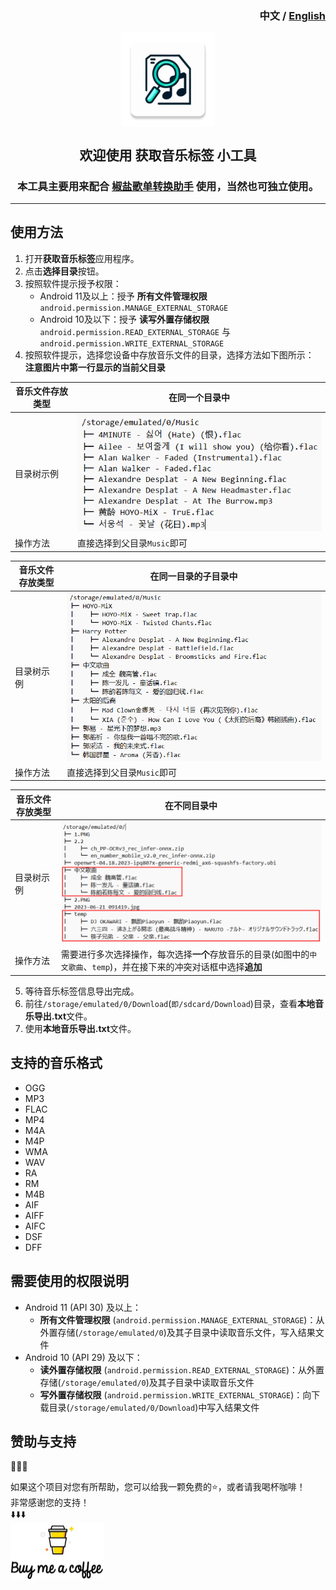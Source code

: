 <h3 align="right">中文 / <a href="README_ENG.md">English</a></h3>
<p align="center">
    <img src="app/src/main/res/mipmap-xxxhdpi/ic_launcher.webp" width = "150" height = "150" alt="cover" align=center />
</p>
    <h2 align="center"> 欢迎使用 获取音乐标签 小工具</h2>
    <h3 align="center">本工具主要用来配合 <a href="https://github.com/Winnie0408/SaltPlayerConverter">椒盐歌单转换助手</a> 使用，当然也可独立使用。</h3>

---

## 使用方法

1. 打开**获取音乐标签**应用程序。
2. 点击**选择目录**按钮。
3. 按照软件提示授予权限：
    * Android 11及以上：授予 **所有文件管理权限** `android.permission.MANAGE_EXTERNAL_STORAGE`
    * Android 10及以下：授予 **读写外置存储权限** `android.permission.READ_EXTERNAL_STORAGE`
      与`android.permission.WRITE_EXTERNAL_STORAGE`
4. 按照软件提示，选择您设备中存放音乐文件的目录，选择方法如下图所示：<br>
   **注意图片中第一行显示的当前父目录**

| 音乐文件存放类型 | 在同一个目录中                                |
|----------|----------------------------------------|
| 目录树示例    | ![img.png](markdownResources/img1.png) | 
| 操作方法     | 直接选择到父目录`Music`即可                      | 

| 音乐文件存放类型 | 在同一目录的子目录中                             |
|----------|----------------------------------------|
| 目录树示例    | ![img.png](markdownResources/img2.png) |
| 操作方法     | 直接选择到父目录`Music`即可                      |

| 音乐文件存放类型 | 在不同目录中                                                               |
|----------|----------------------------------------------------------------------|
| 目录树示例    | ![img.png](markdownResources/img3.png)                               |
| 操作方法     | 需要进行多次选择操作，每次选择**一个**存放音乐的目录(如图中的`中文歌曲`、`temp`)，并在接下来的冲突对话框中选择**追加** |

5. 等待音乐标签信息导出完成。
6. 前往`/storage/emulated/0/Download`(`即/sdcard/Download`)目录，查看**本地音乐导出.txt**文件。
7. 使用**本地音乐导出.txt**文件。

## 支持的音乐格式

- OGG
- MP3
- FLAC
- MP4
- M4A
- M4P
- WMA
- WAV
- RA
- RM
- M4B
- AIF
- AIFF
- AIFC
- DSF
- DFF

## 需要使用的权限说明

- Android 11 (API 30) 及以上：
    - **所有文件管理权限** (`android.permission.MANAGE_EXTERNAL_STORAGE`)：从外置存储(`/storage/emulated/0`)及其子目录中读取音乐文件，写入结果文件
- Android 10 (API 29) 及以下：
    - **读外置存储权限** (`android.permission.READ_EXTERNAL_STORAGE`)：从外置存储(`/storage/emulated/0`)及其子目录中读取音乐文件
    - **写外置存储权限** (`android.permission.WRITE_EXTERNAL_STORAGE`)：向下载目录(`/storage/emulated/0/Download`)中写入结果文件

## 赞助与支持

🥰🥰🥰

如果这个项目对您有所帮助，您可以给我一颗免费的⭐，或者请我喝杯咖啡！<br>
非常感谢您的支持！ <br>
⬇️⬇️⬇️<br>
<a href="markdownResources/Alipay WeChatPay.jpg">
<img src="markdownResources/Sponsorship.png" width = "150" height = "90" alt="Sponsorship.jpg" align=center />
</a>


